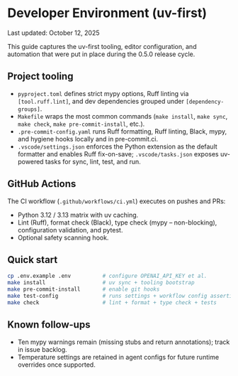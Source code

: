 # Developer Environment (uv-first)

Last updated: October 12, 2025

This guide captures the uv-first tooling, editor configuration, and automation that were put in place during the 0.5.0 release cycle.

## Project tooling
- `pyproject.toml` defines strict mypy options, Ruff linting via `[tool.ruff.lint]`, and dev dependencies grouped under `[dependency-groups]`.
- `Makefile` wraps the most common commands (`make install`, `make sync`, `make check`, `make pre-commit-install`, etc.).
- `.pre-commit-config.yaml` runs Ruff formatting, Ruff linting, Black, mypy, and hygiene hooks locally and in pre-commit.ci.
- `.vscode/settings.json` enforces the Python extension as the default formatter and enables Ruff fix-on-save; `.vscode/tasks.json` exposes uv-powered tasks for sync, lint, test, and run.

## GitHub Actions
The CI workflow (`.github/workflows/ci.yml`) executes on pushes and PRs:
- Python 3.12 / 3.13 matrix with uv caching.
- Lint (Ruff), format check (Black), type check (mypy – non-blocking), configuration validation, and pytest.
- Optional safety scanning hook.

## Quick start
```bash
cp .env.example .env          # configure OPENAI_API_KEY et al.
make install                  # uv sync + tooling bootstrap
make pre-commit-install       # enable git hooks
make test-config              # runs settings + workflow config assertions
make check                    # lint + format + type check + tests
```

## Known follow-ups
- Ten mypy warnings remain (missing stubs and return annotations); track in issue backlog.
- Temperature settings are retained in agent configs for future runtime overrides once supported.
